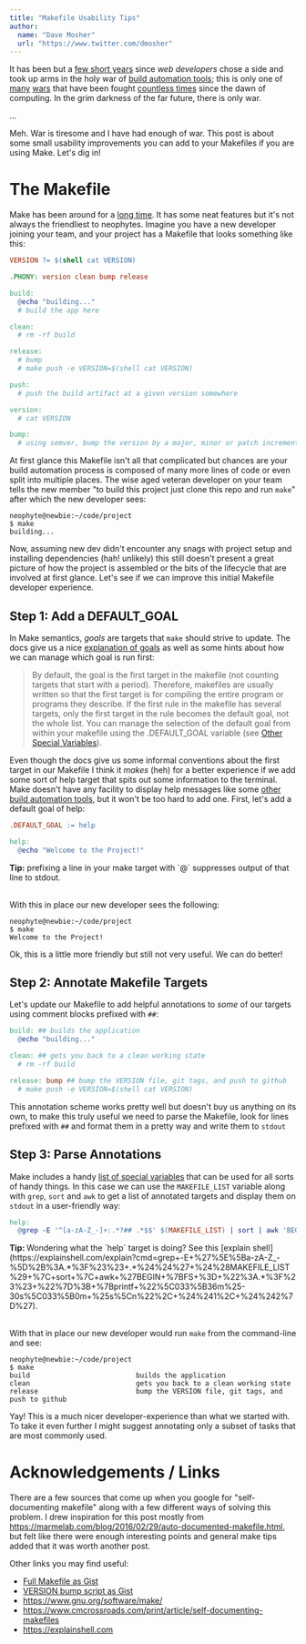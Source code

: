 ```yaml
---
title: "Makefile Usability Tips"
author:
  name: "Dave Mosher"
  url: "https://www.twitter.com/dmosher"
---
```


It has been but a [few short years](/build-automation-holy-war.png) since _web developers_ chose a side and took up arms in the holy war of <a href="https://en.wikipedia.org/wiki/Make_(software)">build automation tools</a>; this is only one of [many](https://en.wikipedia.org/wiki/Editor_war) [wars](https://en.wikipedia.org/wiki/Browser_wars) that have been fought [countless times](https://en.wikipedia.org/wiki/Indent_style) since the dawn of computing. In the grim darkness of the far future, there is only war.

...

Meh. War is tiresome and I have had enough of war. This post is about some small usability improvements you can add to your Makefiles if you are using Make. Let's dig in!

# The Makefile

Make has been around for a <a href="https://en.wikipedia.org/wiki/Make_(software)">long time</a>. It has some neat features but it's not always the friendliest to neophytes. Imagine you have a new developer joining your team, and your project has a Makefile that looks something like this:

```Makefile
VERSION ?= $(shell cat VERSION)

.PHONY: version clean bump release

build:
  @echo "building..."
  # build the app here

clean:
  # rm -rf build

release:
  # bump
  # make push -e VERSION=$(shell cat VERSION)

push:
  # push the build artifact at a given version somewhere

version:
  # cat VERSION

bump:
  # using semver, bump the version by a major, minor or patch increment
```

At first glance this Makefile isn't all that complicated but chances are your build automation process is composed of many more lines of code or even split into multiple places. The wise aged veteran developer on your team tells the new member "to build this project just clone this repo and run `make`" after which the new developer sees:

```shell
neophyte@newbie:~/code/project
$ make
building...
```

Now, assuming new dev didn't encounter any snags with project setup and installing dependencies (hah! unlikely) this still doesn't present a great picture of how the project is assembled or the bits of the lifecycle that are involved at first glance. Let's see if we can improve this initial Makefile developer experience.

## Step 1: Add a DEFAULT_GOAL

In Make semantics, _goals_ are targets that `make` should strive to update. The docs give us a nice [explanation of goals](https://www.gnu.org/software/make/manual/html_node/Goals.html) as well as some hints about how we can manage which goal is run first:

> By default, the goal is the first target in the makefile (not counting targets that start with a period). Therefore, makefiles are usually written so that the first target is for compiling the entire program or programs they describe. If the first rule in the makefile has several targets, only the first target in the rule becomes the default goal, not the whole list. You can manage the selection of the default goal from within your makefile using the .DEFAULT_GOAL variable (see [Other Special Variables](https://www.gnu.org/software/make/manual/html_node/Special-Variables.html#Special-Variables)).

Even though the docs give us some informal conventions about the first target in our Makefile I think it _makes_ (heh) for a better experience if we add some sort of help target that spits out some information to the terminal. Make doesn't have any facility to display help messages like some [other build automation tools](http://rake.rubyforge.org/Rake/Application.html), but it won't be too hard to add one. First, let's add a default goal of help:

```Makefile
.DEFAULT_GOAL := help

help:
  @echo "Welcome to the Project!"
```
<caption>
  <strong>Tip:</strong> prefixing a line in your make target with `@` suppresses output of that line to stdout.
</caption>

<br />With this in place our new developer sees the following:

```shell
neophyte@newbie:~/code/project
$ make
Welcome to the Project!
```

Ok, this is a little more friendly but still not very useful. We can do better!

## Step 2: Annotate Makefile Targets

Let's update our Makefile to add helpful annotations to _some_ of our targets using comment blocks prefixed with `##`:

```Makefile
build: ## builds the application
  @echo "building..."

clean: ## gets you back to a clean working state
  # rm -rf build

release: bump ## bump the VERSION file, git tags, and push to github
  # make push -e VERSION=$(shell cat VERSION)
```

This annotation scheme works pretty well but doesn't buy us anything on its own, to make this truly useful we need to parse the Makefile, look for lines prefixed with `##` and format them in a pretty way and write them to `stdout`

## Step 3: Parse Annotations

Make includes a handy [list of special variables](https://www.gnu.org/software/make/manual/html_node/Special-Variables.html#Special-Variables) that can be used for all sorts of handy things. In this case we can use the `MAKEFILE_LIST` variable along with `grep`, `sort` and `awk` to get a list of annotated targets and display them on `stdout` in a user-friendly way:

```Makefile
help:
  @grep -E '^[a-zA-Z_-]+:.*?## .*$$' $(MAKEFILE_LIST) | sort | awk 'BEGIN {FS = ":.*?## "}; {printf "\033[36m%-30s\033[0m %s\n", $$1, $$2}'
```
<caption>
  <strong>Tip: </strong>Wondering what the `help` target is doing? See this [explain shell](https://explainshell.com/explain?cmd=grep+-E+%27%5E%5Ba-zA-Z_-%5D%2B%3A.*%3F%23%23+.*%24%24%27+%24%28MAKEFILE_LIST%29+%7C+sort+%7C+awk+%27BEGIN+%7BFS+%3D+%22%3A.*%3F%23%23+%22%7D%3B+%7Bprintf+%22%5C033%5B36m%25-30s%5C033%5B0m+%25s%5Cn%22%2C+%24%241%2C+%24%242%7D%27).
</caption>

<br />With that in place our new developer would run `make` from the command-line and see:

```shell
neophyte@newbie:~/code/project
$ make
build                          builds the application
clean                          gets you back to a clean working state
release                        bump the VERSION file, git tags, and push to github
```

Yay! This is a much nicer developer-experience than what we started with. To take it even further I might suggest annotating only a subset of tasks that are most commonly used.

# Acknowledgements / Links

There are a few sources that come up when you google for "self-documenting makefile" along with a few different ways of solving this problem. I drew inspiration for this post mostly from https://marmelab.com/blog/2016/02/29/auto-documented-makefile.html, but felt like there were enough interesting points and general make tips added that it was worth another post.

Other links you may find useful:

- [Full Makefile as Gist](https://gist.github.com/davemo/c0462e8196289e0fb0210ee63ff02962)
- [VERSION bump script as Gist](https://gist.github.com/davemo/88de90577a57698dd72d722bcfc44964)
- https://www.gnu.org/software/make/
- https://www.cmcrossroads.com/print/article/self-documenting-makefiles
- https://explainshell.com
